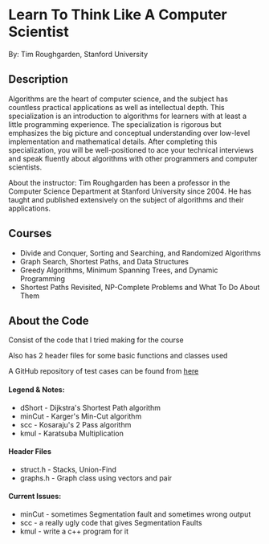 # Learn To Think Like A Computer Scientist
By: Tim Roughgarden, Stanford University

## Description
Algorithms are the heart of computer science, and the subject has countless practical applications 
as well as intellectual depth. This specialization is an introduction to algorithms for learners 
with at least a little programming experience. The specialization is rigorous but emphasizes the 
big picture and conceptual understanding over low-level implementation and mathematical details. 
After completing this specialization, you will be well-positioned to ace your technical interviews 
and speak fluently about algorithms with other programmers and computer scientists.

About the instructor: Tim Roughgarden has been a professor in the Computer Science Department at 
Stanford University since 2004. He has taught and published extensively on the subject of algorithms 
and their applications.

## Courses
- Divide and Conquer, Sorting and Searching, and Randomized Algorithms
- Graph Search, Shortest Paths, and Data Structures
- Greedy Algorithms, Minimum Spanning Trees, and Dynamic Programming
- Shortest Paths Revisited, NP-Complete Problems and What To Do About Them

## About the Code
Consist of the code that I tried making for the course

Also has 2 header files for some basic functions and classes used

A GitHub repository of test cases can be found from [here](https://github.com/beaunus/stanford-algs)
#### Legend & Notes:
- dShort - Dijkstra's Shortest Path algorithm
- minCut - Karger's Min-Cut algorithm
- scc - Kosaraju's 2 Pass algorithm
- kmul - Karatsuba Multiplication

#### Header Files
- struct.h - Stacks, Union-Find
- graphs.h - Graph class using vectors and pair

#### Current Issues:
- minCut - sometimes Segmentation fault and sometimes wrong output
- scc - a really ugly code that gives Segmentation Faults
- kmul - write a c++ program for it
